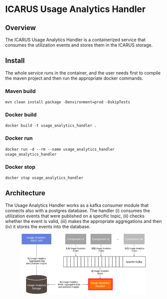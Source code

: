 # ICARUS Usage Analytics Handler
## Overview
The ICARUS Usage Analytics Handler is a containerized service that  consumes the utilization events and stores them in the ICARUS storage. 

## Install
The whole service runs in the container, and the user needs first to compile the maven project and then run the appropriate docker commands.

### Maven build
```
mvn clean install package -Denvironment=prod -DskipTests
```

### Docker build
```
docker build -t usage_analytics_handler .
```

### Docker run
```
docker run -d --rm --name usage_analytics_handler usage_analytics_handler
```

### Docker stop
```
docker stop usage_analytics_handler
```

## Architecture
The Usage Analytics Handler works as a kafka consumer module that connects also with a postgres database. The handler (i) consumes the utilization events that were published on a specific topic, (ii) checks whether the event is valid, (iii) makes the appropriate aggregations and then (iv) it stores the events into the database.
<div align="center">
	<img style="max-width: 400px; height: auto" src="./usage_analytics_architecture.png">
</div>